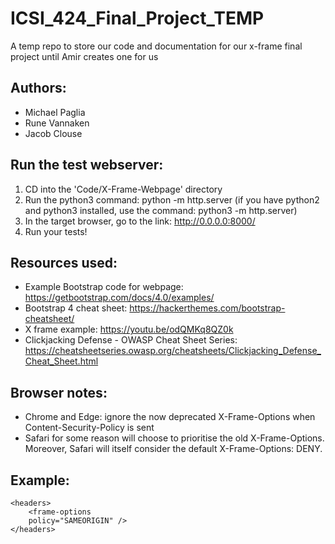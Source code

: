 # ICSI_424_Final_Project_TEMP
A temp repo to store our code and documentation for our x-frame final project until Amir creates one for us

## Authors:
- Michael Paglia 
- Rune Vannaken
- Jacob Clouse

## Run the test webserver:
1) CD into the 'Code/X-Frame-Webpage' directory
2) Run the python3 command: python -m http.server
(if you have python2 and python3 installed, use the command: python3 -m http.server)
3) In the target browser, go to the link: http://0.0.0.0:8000/
4) Run your tests!


## Resources used:
- Example Bootstrap code for webpage: https://getbootstrap.com/docs/4.0/examples/
- Bootstrap 4 cheat sheet: https://hackerthemes.com/bootstrap-cheatsheet/
- X frame example: https://youtu.be/odQMKq8QZ0k
- Clickjacking Defense - OWASP Cheat Sheet Series: https://cheatsheetseries.owasp.org/cheatsheets/Clickjacking_Defense_Cheat_Sheet.html

## Browser notes:
- Chrome and Edge: ignore the now deprecated X-Frame-Options when Content-Security-Policy is sent
- Safari for some reason will choose to prioritise the old X-Frame-Options. Moreover, Safari will itself consider the default X-Frame-Options: DENY.

## Example:
<http>
    <!-- ... -->

    <headers>
        <frame-options
        policy="SAMEORIGIN" />
    </headers>
</http>
